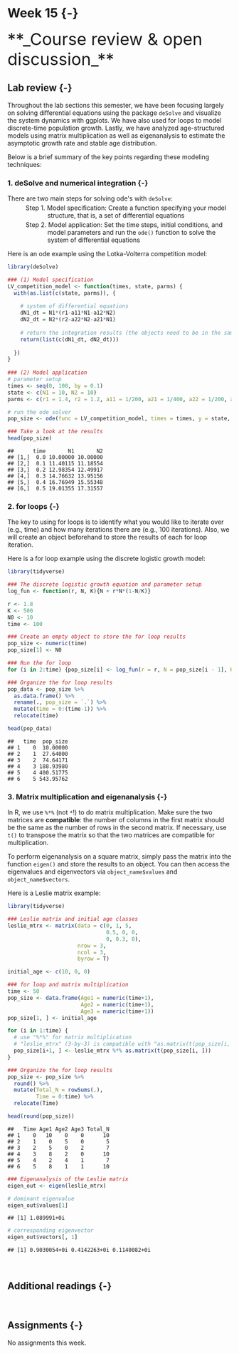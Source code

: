 

# Week 15 {-} 
<div style = "font-size: 28pt"> **_Course review & open discussion_**</div>

## Lab review {-}

Throughout the lab sections this semester, we have been focusing largely on solving differential equations using the package `deSolve` and visualize the system dynamics with ggplots. We have also used for loops to model discrete-time population growth. Lastly, we have analyzed age-structured models using matrix multiplication as well as eigenanalysis to estimate the asymptotic growth rate and stable age distribution.    

Below is a brief summary of the key points regarding these modeling techniques:

### 1. deSolve and numerical integration {-}

There are two main steps for solving ode's with `deSolve`:

<span id = "aaa" style="display: block; margin-top: -10px; margin-left: 90px">Model specification: Create a function specifying your model structure, that is, a set of differential equations</span>

<span id = "bbb" style="display: block; margin-top: -10px; margin-left: 90px">Model application: Set the time steps, initial conditions, and model parameters and run the `ode()` function to solve the system of differential equations</span>

<style>

p span#aaa:before { 
  content: "Step 1. "; 
  display: inline-block;
  margin-left: -3.5em;
  margin-right: 0.3em;
}

p span#bbb:before { 
  content: "Step 2. "; 
  display: inline-block;
  margin-left: -3.5em;
  margin-right: 0.3em;
}

d-article table.lightable-paper {
  margin-bottom: 0px; 
}

</style>

Here is an ode example using the Lotka-Volterra competition model: 


```r
library(deSolve)

### (1) Model specification
LV_competition_model <- function(times, state, parms) {
  with(as.list(c(state, parms)), {
    
    # system of differential equations
    dN1_dt = N1*(r1-a11*N1-a12*N2)  
    dN2_dt = N2*(r2-a22*N2-a21*N1)
    
    # return the integration results (the objects need to be in the same order specified above)
    return(list(c(dN1_dt, dN2_dt)))
    
  })
}
  
### (2) Model application
# parameter setup
times <- seq(0, 100, by = 0.1)
state <- c(N1 = 10, N2 = 10)
parms <- c(r1 = 1.4, r2 = 1.2, a11 = 1/200, a21 = 1/400, a22 = 1/200, a12 = 1/300)

# run the ode solver
pop_size <- ode(func = LV_competition_model, times = times, y = state, parms = parms)

### Take a look at the results
head(pop_size)
```

```
##      time       N1       N2
## [1,]  0.0 10.00000 10.00000
## [2,]  0.1 11.40115 11.18554
## [3,]  0.2 12.98354 12.49917
## [4,]  0.3 14.76632 13.95156
## [5,]  0.4 16.76949 15.55348
## [6,]  0.5 19.01355 17.31557
```

### 2. for loops {-}

The key to using for loops is to identify what you would like to iterate over (e.g., time) and how many iterations there are (e.g., 100 iterations). Also, we will create an object beforehand to store the results of each for loop iteration.

Here is a for loop example using the discrete logistic growth model:


```r
library(tidyverse)

### The discrete logistic growth equation and parameter setup
log_fun <- function(r, N, K){N + r*N*(1-N/K)}  

r <- 1.8
K <- 500
N0 <- 10
time <- 100

### Create an empty object to store the for loop results
pop_size <- numeric(time)
pop_size[1] <- N0

### Run the for loop 
for (i in 2:time) {pop_size[i] <- log_fun(r = r, N = pop_size[i - 1], K = K)}

### Organize the for loop results
pop_data <- pop_size %>% 
  as.data.frame() %>% 
  rename(., pop_size = `.`) %>%
  mutate(time = 0:(time-1)) %>%
  relocate(time)

head(pop_data)
```

```
##   time  pop_size
## 1    0  10.00000
## 2    1  27.64000
## 3    2  74.64171
## 4    3 188.93980
## 5    4 400.51775
## 6    5 543.95762
```

### 3. Matrix multiplication and eigenanalysis {-}

In R, we use `%*%` (not `*`!) to do matrix multiplication. Make sure the two matrices are **compatible**: the number of columns in the first matrix should be the same as the number of rows in the second matrix. If necessary, use `t()` to transpose the matrix so that the two matrices are compatible for multiplication.

To perform eigenanalysis on a square matrix, simply pass the matrix into the function `eigen()` and store the results to an object. You can then access the eigenvalues and eigenvectors via `object_name$values` and `object_name$vectors`.

Here is a Leslie matrix example:


```r
library(tidyverse)

### Leslie matrix and initial age classes
leslie_mtrx <- matrix(data = c(0, 1, 5,
                               0.5, 0, 0,
                               0, 0.3, 0),
                      nrow = 3, 
                      ncol = 3,
                      byrow = T)

initial_age <- c(10, 0, 0)

### for loop and matrix multiplication
time <- 50
pop_size <- data.frame(Age1 = numeric(time+1),
                       Age2 = numeric(time+1),
                       Age3 = numeric(time+1))
pop_size[1, ] <- initial_age

for (i in 1:time) {
  # use "%*%" for matrix multiplication
  # "leslie_mtrx" (3-by-3) is compatible with "as.matrix(t(pop_size[i, ]))" (3-by-1)
  pop_size[i+1, ] <- leslie_mtrx %*% as.matrix(t(pop_size[i, ]))
}

### Organize the for loop results 
pop_size <- pop_size %>% 
  round() %>%
  mutate(Total_N = rowSums(.), 
         Time = 0:time) %>%
  relocate(Time)

head(round(pop_size)) 
```

```
##   Time Age1 Age2 Age3 Total_N
## 1    0   10    0    0      10
## 2    1    0    5    0       5
## 3    2    5    0    2       7
## 4    3    8    2    0      10
## 5    4    2    4    1       7
## 6    5    8    1    1      10
```

```r
### Eigenanalysis of the Leslie matrix
eigen_out <- eigen(leslie_mtrx)

# dominant eigenvalue
eigen_out$values[1] 
```

```
## [1] 1.089991+0i
```

```r
# corresponding eigenvector
eigen_out$vectors[, 1]
```

```
## [1] 0.9030054+0i 0.4142263+0i 0.1140082+0i
```

<br>

## Additional readings {-}

<br>

## Assignments {-}

No assignments this week.


